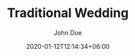 ---
title: "Traditional Wedding"
date: 2020-01-12T12:14:34+06:00
image: "images/post/post-2.jpg"
author: "John Doe" # use capitalize
description: "This is meta description."
cost: "55,000"
draft: false
---
